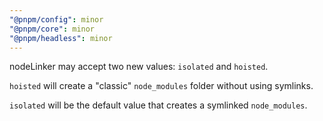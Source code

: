 ```yaml
---
"@pnpm/config": minor
"@pnpm/core": minor
"@pnpm/headless": minor
---
```


nodeLinker may accept two new values: `isolated` and `hoisted`.

`hoisted` will create a "classic" `node_modules` folder without using symlinks.

`isolated` will be the default value that creates a symlinked `node_modules`.
